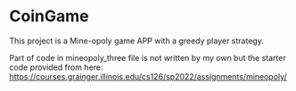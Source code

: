 # CoinGame
This project is a Mine-opoly game APP with a greedy player strategy.

Part of code in mineopoly_three file is not written by my own but the starter code provided from here: https://courses.grainger.illinois.edu/cs126/sp2022/assignments/mineopoly/
